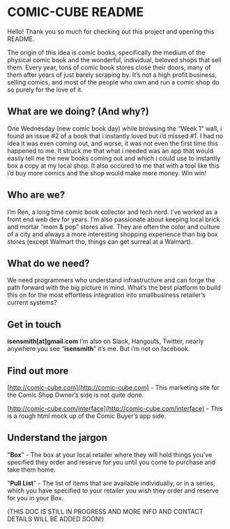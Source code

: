 # COMIC-CUBE README

Hello! Thank you so much for checking out this project and opening this README. 

The origin of this idea is comic books, specifically the medium of the physical comic book and the wonderful, individual, beloved shops that sell them. Every year, tons of comic book stores close their doors, many of them after years of just barely scraping by. It’s not a high profit business, selling comics, and most of the people who own and run a comic shop do so purely for the love of it. 

## What are we doing? (And why?)
One Wednesday (new comic book day) while browsing the “Week 1” wall, i found an issue #2 of a book that i instantly loved but i’d missed #1. I had no idea it was even coming out, and worse, it was not even the first time this happened to me. It struck me that what i needed was an app that would easily tell me the new books coming out and which i could use to instantly box a copy at my local shop. It also occured to me that with a tool like this i’d buy more comics and the shop would make more money. Win win!

## Who are we?
I’m Ren, a long time comic book collector and tech nerd. I’ve worked as a front end web dev for years. I’m also passionate about keeping local brick and mortar “mom & pop” stores alive. They are often the color and culture of a city and always a more interesting shopping experience than big box stores (except Walmart tho, things can get surreal at a Walmart). 

## What do we need?
We need programmers who understand infrastructure and can forge the path forward with the big picture in mind. What’s the best platform to build this on for the most effortless integration into smallbusiness retailer’s current systems? 

## Get in touch
**isensmith[at]gmail.com** I’m also on Slack, Hangouts, Twitter, nearly anywhere you see “**isensmith**” it’s me. But i’m not on facebook.

## Find out more
[http://comic-cube.com](http://comic-cube.com) - This marketing site for the Comic Shop Owner’s side is not quite done.

[http://comic-cube.com/interface](http://comic-cube.com/interface) - This is a rough html mock up of the Comic Buyer’s app side.

## Understand the jargon
"**Box**" - The box at your local retailer where they will hold things you’ve specified they order and reserve for you until you come to purchase and take them home. 

"**Pull List**" - The list of items that are available individually, or in a series, which you have specified to your retailer you wish they order and reserve for you in your Box.

(THIS DOC IS STILL IN PROGRESS AND MORE INFO AND CONTACT DETAILS WILL BE ADDED SOON!)
